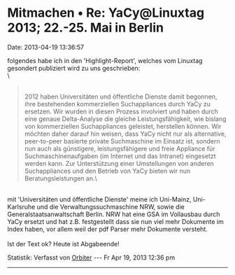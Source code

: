 Mitmachen • Re: YaCy\@Linuxtag 2013; 22.-25. Mai in Berlin
==========================================================

Date: 2013-04-19 13:36:57

folgendes habe ich in den \'Highlight-Report\', welches vom Linuxtag
gesondert publiziert wird zu uns geschrieben:\
\

> <div>
>
> \
> 2012 haben Universitäten und öffentliche Dienste damit begonnen, ihre
> bestehenden kommerziellen Suchappliances durch YaCy zu ersetzen. Wir
> wurden in diesen Prozess involviert und haben durch eine genaue
> Delta-Analyse die gleiche Leistungsfähigkeit, wie bislang von
> kommerziellen Suchappliances geleistet, herstellen können. Wir möchten
> daher darauf hin weisen, dass YaCy nicht nur als alternative,
> peer-to-peer basierte private Suchmaschine im Einsatz ist, sondern nun
> auch als günstigere, leistungsfähigere und freie Appliance für
> Suchmaschinenaufgaben (im Internet und das Intranet) eingesetzt werden
> kann. Zur Unterstützung einer Umstellungen von anderen Suchappliances
> und den Betrieb von YaCy bieten wir nun Beratungsleistungen an.\
>
> </div>

\
mit \'Universitäten und öffentliche Dienste\' meine ich Uni-Mainz,
Uni-Karlsruhe und die Verwaltungssuchmaschine NRW, sowie die
Generalstaatsanwaltschaft Berlin. NRW hat eine GSA im Vollausbau durch
YaCy ersetzt und hat z.B. festgestellt dass sie nun viel mehr Dokumente
im Index haben, vor allem weil der pdf Parser mehr Dokumente versteht.\
\
Ist der Text ok? Heute ist Abgabeende!

Statistik: Verfasst von
[Orbiter](http://forum.yacy-websuche.de/memberlist.php?mode=viewprofile&u=2)
--- Fr Apr 19, 2013 12:36 pm

------------------------------------------------------------------------
